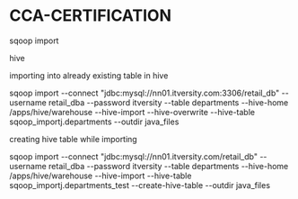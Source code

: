 # CCA-CERTIFICATION


sqoop import

hive

importing into already existing table in hive

sqoop import 
--connect "jdbc:mysql://nn01.itversity.com:3306/retail_db" 
--username retail_dba 
--password itversity 
--table departments 
--hive-home /apps/hive/warehouse 
--hive-import 
--hive-overwrite 
--hive-table sqoop_importj.departments 
--outdir java_files

creating hive table while importing

sqoop import 
--connect "jdbc:mysql://nn01.itversity.com/retail_db" 
--username retail_dba
--password itversity 
--table departments 
--hive-home /apps/hive/warehouse 
--hive-import 
--hive-table sqoop_importj.departments_test 
--create-hive-table 
--outdir java_files
